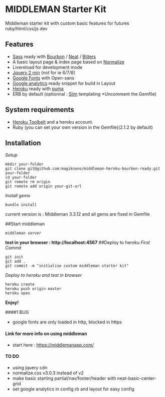 # MIDDLEMAN Starter Kit 
Middleman starter kit with custom basic features for futures ruby/html/css/js dev

## Features

 - [Sass](http://sass-lang.com) ready with [Bourbon](http://github.com/thoughtbot/bourbon/) / [Neat](http://github.com/thoughtbot/neat) / [Bitters](http://github.com/thoughtbot/bitters)
 - A basic layout page & index page based on [Normalize](http://github.com/necolas/normalize.css/)
 - Livereload for development mode
 - [Jquery 2 min](https://jquery.com/)   (not for ie 6/7/8)
 - [Google Fonts](https://www.google.com/fonts) with Open-sans
 - [Google analytics](http://www.google.com/analytics/) ready snippet for build in Layout
 - [Heroku](http://www.heroku.com) ready with [puma](http://github.com/puma/puma/)
 - ERB by default (optionnal : [Slim](http://slim-lang.com/) templating *Uncomment the Gemfile)

## System requirements
 - [Heroku Toolbelt](https://toolbelt.heroku.com/) and a heroku account.
 - Ruby (you can set your own version in the Gemfile)(2.1.2 by default)

## Installation
*Setup*
```
mkdir your-folder
git clone git@github.com:magiknono/middleman-heroku-bourbon-ready.git your-folder
cd your-folder
git remote rm origin
git remote add origin your-git-url
```
*Install gems*
```
bundle install
```
current version is : Middleman 3.3.12 and all gems are fixed in Gemfile

##Start middleman
```
middleman server
```
**test in your browser : http://localhost:4567**
##Deploy to heroku
*First Commit*
```
git init
git add .
git commit -m "initialise custom middleman starter kit"
```
*Deploy to heroku and test in browser*
```
heroku create
heroku push origin master
heroku open
```

**Enjoy!**

####1 BUG
 - google fonts are only loaded in http, blocked in https 

#### Link for more info on using middleman

 - start here : https://middlemanapp.com/

#### TO DO
 - using jquery cdn
 - normalize.css v3.0.3 instead of v2
 - make basic starting partial/nav/footer/header with neat-basic-center-grid
 - set google analytics in config.rb and layout for easy config
